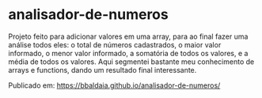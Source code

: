 # analisador-de-numeros

Projeto feito para adicionar valores em uma array, para ao final fazer uma análise todos eles: o total de números cadastrados, o maior valor informado, o menor valor informado, a somatória de todos os valores, e a média de todos os valores. Aqui segmentei bastante meu conhecimento de arrays e functions, dando um resultado final interessante.

Publicado em: https://bbaldaia.github.io/analisador-de-numeros/
